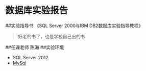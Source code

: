 数据库实验报告
==============
##实验指导书
《SQL Server 2000与IBM DB2数据库实验指导教程》
>好老的书了，也是学校自己出的书

##任课老师
陈海
##实验环境
* SQL Server 2012
* [MySql](mysql/)
